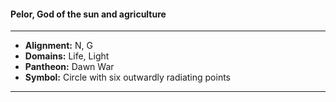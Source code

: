#### Pelor, God of the sun and agriculture
___

- **Alignment:** N, G
- **Domains:** Life, Light
- **Pantheon:** Dawn War
- **Symbol:** Circle with six outwardly radiating points
___

